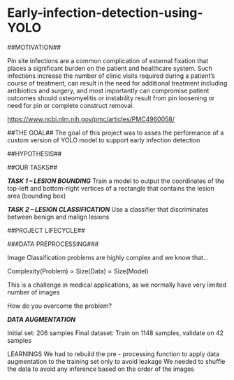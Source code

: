 # Early-infection-detection-using-YOLO

##MOTIVATION##

Pin site infections are a common complication of external fixation that places a significant burden on the patient and healthcare system. Such infections increase the number of clinic visits required during a patient’s course of treatment, can result in the need for additional treatment including antibiotics and surgery, and most importantly can compromise patient outcomes should osteomyelitis or instability result from pin loosening or need for pin or complete construct removal. 

https://www.ncbi.nlm.nih.gov/pmc/articles/PMC4960058/


##THE GOAL##
The goal of this project was to asses the performance of a custom version of YOLO model to support early infection detection

##HYPOTHESIS##


##OUR TASKS##

***TASK 1 – LESION BOUNDING***
Train a model to output the coordinates of the top-left and bottom-right vertices of a rectangle that contains the lesion area (bounding box)

***TASK 2 – LESION CLASSIFICATION***
Use a classifier that discriminates between benign and malign lesions


##PROJECT LIFECYCLE##

###DATA PREPROCESSING###

Image Classification problems are highly complex and we know that…

Complexity(Problem) ∝ Size(Data) ∝ Size(Model)

This is a challenge in medical applications, as we normally have very limited number of images

How do you overcome the problem? 

***DATA AUGMENTATION***





Initial set: 206 samples
Final dataset: Train on 1148 samples, validate on 42 samples

LEARNINGS
We had to rebuild the pre - processing function to apply data augmentation to the training set only to avoid leakage
We needed to shuffle the data to avoid any inference based on the order of the images






